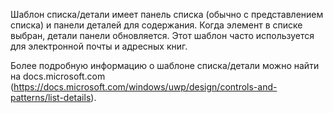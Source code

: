 ﻿Шаблон списка/детали имеет панель списка (обычно с представлением списка) и панели деталей для содержания. Когда элемент в списке выбран, детали панели обновляется. Этот шаблон часто используется для электронной почты и адресных книг.

Более подробную информацию о шаблоне списка/детали можно найти на docs.microsoft.com (https://docs.microsoft.com/windows/uwp/design/controls-and-patterns/list-details).